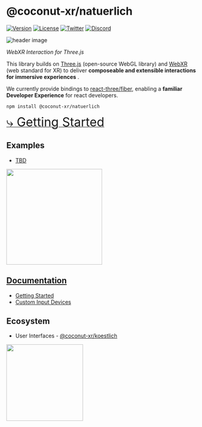 # @coconut-xr/natuerlich

[![Version](https://img.shields.io/npm/v/@coconut-xr/natuerlich?style=flat-square)](https://npmjs.com/package/@coconut-xr/natuerlich)
[![License](https://img.shields.io/github/license/coconut-xr/natuerlich.svg?style=flat-square)](https://github.com/coconut-xr/natuerlich/blob/master/LICENSE)
[![Twitter](https://img.shields.io/twitter/follow/coconut_xr?style=flat-square)](https://twitter.com/coconut_xr)
[![Discord](https://img.shields.io/discord/1087727032240185424?style=flat-square&label=discord)](https://discord.gg/RbyaXJJaJM)

![header image](./images/natuerlich-header.jpg)

_WebXR Interaction for Three.js_

This library builds on [Three.js](https://github.com/mrdoob/three.js) (open-source WebGL library) and [WebXR]() (web standard for XR) to deliver **composeable and extensible interactions for immersive experiences** .

We currently provide bindings to [react-three/fiber](https://github.com/pmndrs/react-three-fiber), enabling a **familiar Developer Experience** for react developers.

`npm install @coconut-xr/natuerlich`

[<span style="font-size: 2rem">⤷ Getting Started</span>](https://coconut-xr.github.io/natuerlich/#/getting-started)

## Examples

* [TBD]()

<img src="./images/dashboard.gif"  width="250">

## [Documentation](https://coconut-xr.github.io/natuerlich)
* [Getting Started](https://coconut-xr.github.io/natuerlich/#/getting-started)
* [Custom Input Devices](https://coconut-xr.github.io/natuerlich/#/custom-input)

## Ecosystem

* User Interfaces - [@coconut-xr/koestlich](https://github.com/coconut-xr/koestlich)

<img src="./images/text.gif"  width="200">